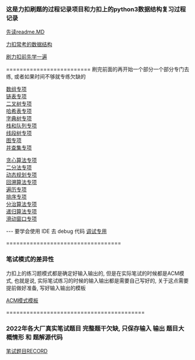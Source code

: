 ### 这是力扣刷题的过程记录项目和力扣上的python3数据结构复习过程记录

[先读readme.MD](./readme.MD)

[力扣常考的数据结构](leetcode_data_structure.ipynb)

[刷力扣前先学一遍](record.ipynb)

========================= 刷完前面的再开始一个部分一个部分专门去练, 或者如果时间不够就专练欠缺的

[数组专项](./数组)  
[链表专项](./链表)  
[二叉树专项](./二叉树)  
[哈希表专项](./哈希表)  
[字典树专项](./字典树)  
[栈和队列专项](./栈和队列)  
[线段树专项](./线段树)  
[图专项](./图)  
[并查集专项](./并查集)  

[贪心算法专项](method/贪心算法)  
[二分法专项](method/二分法)  
[动态规划专项](method/动态规划)  
[回溯算法专项](method/回溯算法)  
[遍历专项](method/遍历)  
[排序专项](method/排序)  
[分治算法专项](method/分治)  
[递归算法专项](method/递归)  
[滑动窗口专项](method/滑动窗口)  

--- 要学会使用 IDE 去 debug 代码 
[调试专用](check_test.py)


==================================
### 笔试模式的差异性

力扣上的练习题模式都是确定好输入输出的, 
但是在实际笔试的时候都是ACM模式, 也就是说,
实际笔试练习的时候的输入输出都是需要自己写好的,
关于这点需要提前做好准备, 写好输入输出的模板


[ACM模式模板](./ACM_pattern)

=========================================
### 2022年各大厂真实笔试题目 完整题干欠缺, 只保存输入 输出 题目大概情形 和 题解源代码


[笔试题目RECORD](./笔试题目RECORD)

